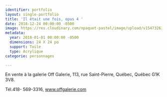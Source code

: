 ```yaml
---
identifier: portfolio
layout: single-portfolio
title: 'Il était une fois, opus 4 '
date: 2018-12-24 00:00:00 -0500
image: https://res.cloudinary.com/npaquet-pastel/image/upload/v1547326354/44155148_2187643108171591_3476609334136274944_n.jpg
metadata:
  year: 2018-01-01 00:00:00 -0500
  dimensions: 24 X 24 po
  support: Toile
  type: Acrylique
categorie: personnages

---
```

En vente à la galerie Off Galerie, 113, rue Saint-Pierre, Québec, Québec  G1K 3V8.

Tél.418- 569-3316, www.offgalerie.com